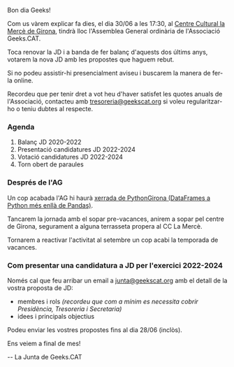 Bon dia Geeks!

Com us vàrem explicar fa dies, el dia 30/06 a les 17:30, al [Centre Cultural la Mercè de Girona](https://web.girona.cat/ccm), tindrà lloc l'Assemblea General ordinària de l'Associació Geeks.CAT.

Toca renovar la JD i a banda de fer balanç d'aquests dos últims anys, votarem la nova JD amb les propostes que haguem rebut.

Si no podeu assistir-hi presencialment aviseu i buscarem la manera de fer-la online.

Recordeu que per tenir dret a vot heu d'haver satisfet les quotes anuals de l'Associació, contacteu amb tresoreria@geekscat.org si voleu regularitzar-ho o teniu dubtes al respecte.


### Agenda

1. Balanç JD 2020-2022
2. Presentació candidatures JD 2022-2024
3. Votació candidatures JD 2022-2024
4. Torn obert de paraules


### Després de l'AG

Un cop acabada l'AG hi haurà [xerrada de PythonGirona (DataFrames a Python més enllà de Pandas)](https://www.meetup.com/pythongirona/events/286490431/).

Tancarem la jornada amb el sopar pre-vacances, anirem a sopar pel centre de Girona, segurament a alguna terrasseta propera al CC La Mercè.

Tornarem a reactivar l'activitat al setembre un cop acabi la temporada de vacances.


### Com presentar una candidatura a JD per l'exercici 2022-2024

Només cal que feu arribar un email a junta@geekscat.org amb el detall de la vostra proposta de JD:
- membres i rols _(recordeu que com a mínim es necessita cobrir Presidència, Tresoreria i Secretaria)_
- idees i principals objectius

Podeu enviar les vostres propostes fins al dia 28/06 (inclòs).

Ens veiem a final de mes!

--
La Junta de Geeks.CAT

